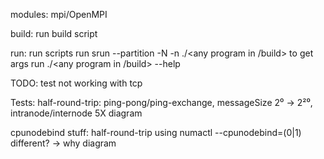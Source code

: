 modules:
    mpi/OpenMPI

build:
    run build script

run:
    run scripts
    run srun --partition <partition> -N <N> -n <n> ./<any program in /build> <args>
    to get args run ./<any program in /build> --help

TODO:
test not working with tcp

Tests:
half-round-trip:
    ping-pong/ping-exchange, messageSize 2⁰ -> 2²⁰, intranode/internode
    5X
    diagram

cpunodebind stuff:
    half-round-trip using numactl --cpunodebind=(0|1)
    different? -> why
    diagram
